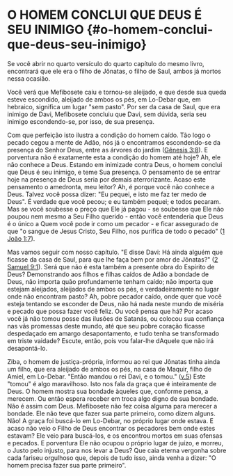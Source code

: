 # O HOMEM CONCLUI QUE DEUS É SEU INIMIGO {#o-homem-conclui-que-deus-seu-inimigo}

Se você abrir no quarto versículo do quarto capítulo do mesmo livro, encontrará que ele era o filho de Jônatas, o filho de Saul, ambos já mortos nessa ocasião.

Você verá que Mefibosete caiu e tornou-se aleijado, e que desde sua queda esteve escondido, aleijado de ambos os pés, em Lo-Debar que, em hebraico, significa um lugar &quot;sem pasto&quot;. Por ser da casa de Saul, que era inimigo de Davi, Mefibosete concluiu que Davi, sem dúvida, seria seu inimigo escondendo-se, por isso, de sua presença.

Com que perfeição isto ilustra a condição do homem caído. Tão logo o pecado cegou a mente de Adão, nós já o encontramos escondendo-se da presença do Senhor Deus, entre as árvores do jardim ([Gênesis 3:8](http://bibliaonline.com.br/acf/gn/3/8)). E porventura não é exatamente esta a condição do homem até hoje? Ah, ele não conhece a Deus. Estando em inimizade contra Deus, o homem conclui que Deus é seu inimigo, e teme Sua presença. O pensamento de se entrar hoje na presença de Deus seria por demais aterrorizante. Acaso este pensamento o amedronta, meu leitor? Ah, é porque você não conhece a Deus. Talvez você possa dizer: &quot;Eu pequei, e isto me faz ter medo de Deus&quot;. É verdade que você pecou; e eu também pequei; e todos pecaram. Mas se você soubesse o preço que Ele já pagou - se soubesse que Ele não poupou nem mesmo a Seu Filho querido - então você entenderia que Deus é o único a Quem você pode ir como um pecador - e ficar assegurado de que &quot;o sangue de Jesus Cristo, Seu Filho, nos purifica de todo o pecado&quot; ([1 João 1:7](http://bibliaonline.com.br/acf/1jo/1/7)).

Mas vamos seguir com nosso capítulo. &quot;E disse Davi: Há ainda alguém que ficasse da casa de Saul, para que lhe faça bem por amor de Jônatas?&quot; ([2 Samuel 9:1](http://bibliaonline.com.br/acf/2sm/9/1)). Será que não é esta também a presente obra do Espírito de Deus? Demonstrando aos filhos e filhas caídos de Adão a bondade de Deus, não importa quão profundamente tenham caído; não importa que estejam aleijados, aleijados de ambos os pés, e verdadeiramente no lugar onde não encontram pasto? Ah, pobre pecador caído, onde quer que você esteja tentando se esconder de Deus, não há nada neste mundo de miséria e pecado que possa fazer você feliz. Ou você pensa que há? Por acaso você já não tomou posse das ilusões de Satanás, ou colocou sua confiança nas vãs promessas deste mundo, até que seu pobre coração ficasse despedaçado em amargo desapontamento, e tudo tenha se transformado em triste vaidade? Escute, então, pois vou falar-lhe dAquele que não irá desapontá-lo.

Ziba, o homem de justiça-própria, informou ao rei que Jônatas tinha ainda um filho, que era aleijado de ambos os pés, na casa de Maquir, filho de Amiel, em Lo-Debar. &quot;Então mandou o rei Davi, e o tomou.&quot; ([v.5](http://bibliaonline.com.br/acf/2sm/9/5)) Este &quot;tomou&quot; é algo maravilhoso. Isto nos fala da graça que é inteiramente de Deus. O homem mostra sua bondade àqueles que, conforme pensa, a merecem. Ou então espera receber em troca algo digno de sua bondade. Não é assim com Deus. Mefibosete não fez coisa alguma para merecer a bondade. Ele não teve que fazer sua parte primeiro, como dizem alguns. Não! A graça foi buscá-lo em Lo-Debar, no próprio lugar onde estava. E acaso não veio o Filho de Deus encontrar os pecadores bem onde estes estavam? Ele veio para buscá-los, e os encontrou mortos em suas ofensas e pecados. E porventura Ele não ocupou o próprio lugar de juízo, e morreu, o Justo pelo injusto, para nos levar a Deus? Que caia eterna vergonha sobre cada fariseu orgulhoso que, depois de tudo isso, ainda venha a dizer: &quot;O homem precisa fazer sua parte primeiro&quot;.